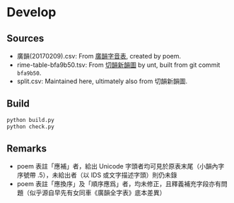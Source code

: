 # Develop

## Sources

- 廣韻(20170209).csv: From [廣韻字音表](https://zhuanlan.zhihu.com/p/20430939), created by poem.
- rime-table-bfa9b50.tsv: From [切韻新韻圖](https://phesoca.com/rime-table/) by unt, built from git commit `bfa9b50`.
- split.csv: Maintained here, ultimately also from 切韻新韻圖.

## Build

```sh
python build.py
python check.py
```

## Remarks

- poem 表註「應補」者，給出 Unicode 字頭者均可見於原表末尾（小韻內字序號帶 .5），未給出者（以 IDS 或文字描述字頭）則仍未錄
- poem 表註「應換序」及「順序應爲」者，均未修正，且釋義補充字段亦有問題（似乎源自早先有女同車《廣韻全字表》底本差異）
